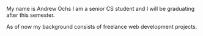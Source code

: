 My name is Andrew Ochs
I am a senior CS student and I will be graduating after this semester.

As of now my background consists of freelance web development projects.
